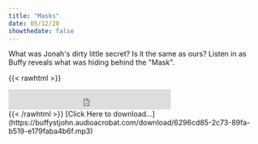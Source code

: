 ```yaml
---
title: "Masks"
date: 05/12/20
showthedate: false
---
```


What was Jonah's dirty little secret? Is it the same as ours? Listen in as Buffy reveals what was hiding behind the "Mask".
<!--more-->
{{< rawhtml >}}
<iframe width='320px' height='40px' src='https://www.audioacrobat.com/tplay/B91825dfe26ea2978abe8f21b5da18f39Nh0vFTYGJjkqCxxeRWteZ1BUVVVJSBYEPUgSeDZ+UFA' frameBorder='0'></iframe><br>
{{< /rawhtml >}}
[Click Here to download&hellip;](https://buffystjohn.audioacrobat.com/download/6296cd85-2c73-89fa-b519-e179faba4b6f.mp3)